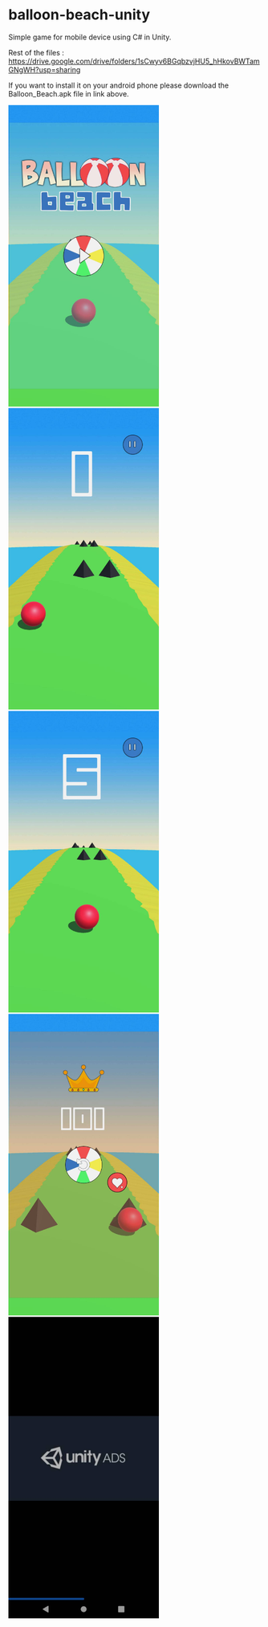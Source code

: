 # balloon-beach-unity
Simple game for mobile device using C# in Unity.

Rest of the files :
https://drive.google.com/drive/folders/1sCwyv6BGqbzvjHU5_hHkovBWTamGNgWH?usp=sharing

If you want to install it on your android phone please download the Balloon_Beach.apk file in link above.

<img src="images/257897.jpg" width ="300"> 
<img src="images/257896.jpg" width ="300"> 
<img src="images/257895.jpg" width ="300"> 
<img src="images/257898.jpg" width ="300"> 
<img src="images/257900.jpg" width ="300"> 

